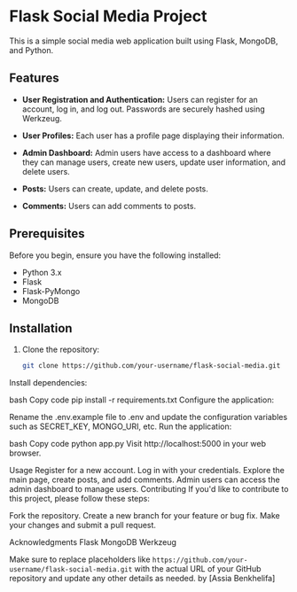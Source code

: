 # Flask Social Media Project

This is a simple social media web application built using Flask, MongoDB, and Python.

## Features

- **User Registration and Authentication:** Users can register for an account, log in, and log out. Passwords are securely hashed using Werkzeug.

- **User Profiles:** Each user has a profile page displaying their information.

- **Admin Dashboard:** Admin users have access to a dashboard where they can manage users, create new users, update user information, and delete users.

- **Posts:** Users can create, update, and delete posts.

- **Comments:** Users can add comments to posts.

## Prerequisites

Before you begin, ensure you have the following installed:

- Python 3.x
- Flask
- Flask-PyMongo
- MongoDB

## Installation

1. Clone the repository:

   ```bash
   git clone https://github.com/your-username/flask-social-media.git
Install dependencies:

bash
Copy code
pip install -r requirements.txt
Configure the application:

Rename the .env.example file to .env and update the configuration variables such as SECRET_KEY, MONGO_URI, etc.
Run the application:

bash
Copy code
python app.py
Visit http://localhost:5000 in your web browser.

Usage
Register for a new account.
Log in with your credentials.
Explore the main page, create posts, and add comments.
Admin users can access the admin dashboard to manage users.
Contributing
If you'd like to contribute to this project, please follow these steps:

Fork the repository.
Create a new branch for your feature or bug fix.
Make your changes and submit a pull request.


Acknowledgments
Flask
MongoDB
Werkzeug

Make sure to replace placeholders like `https://github.com/your-username/flask-social-media.git` with the actual URL of your GitHub repository and update any other details as needed.
by [Assia Benkhelifa]
